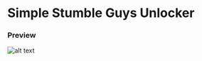 # Simple Stumble Guys Unlocker

### Preview
![alt text](https://cdn.discordapp.com/attachments/846015145309896714/1089005366681030726/Unlocker.png)
